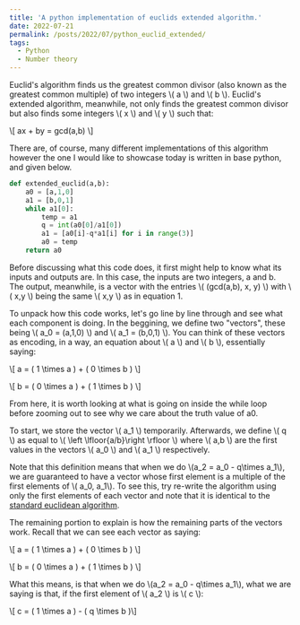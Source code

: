 ```yaml
---
title: 'A python implementation of euclids extended algorithm.'
date: 2022-07-21
permalink: /posts/2022/07/python_euclid_extended/
tags:
  - Python
  - Number theory
---
```


Euclid's algorithm finds us the greatest common divisor (also known as the greatest common multiple) of two integers \\( a \\) and \\( b \\). Euclid's extended algorithm, meanwhile, not only finds the greatest common divisor but also finds some integers \\( x \\) and \\( y \\) such that:

\\[ ax + by = gcd(a,b) \\]

There are, of course, many different implementations of this algorithm however the one I would like to showcase today is written in base python, and given below.

```python
def extended_euclid(a,b):
    a0 = [a,1,0]
    a1 = [b,0,1]
    while a1[0]:
        temp = a1
        q = int(a0[0]/a1[0])
        a1 = [a0[i]-q*a1[i] for i in range(3)]
        a0 = temp
    return a0
```
Before discussing what this code does, it first might help to know what its inputs and outputs are. In this case, the inputs are two integers, a and b. The output, meanwhile, is a vector with the entries \\( (gcd(a,b), x, y) \\) with \\( x,y \\) being the same \\( x,y \\) as in equation 1.

To unpack how this code works, let's go line by line through and see what each component is doing. In the beggining, we define two "vectors", these being \\( a_0 = (a,1,0) \\) and \\( a_1 = (b,0,1) \\). You can think of these vectors as encoding, in a way, an equation about \\( a \\) and \\( b \\), essentially saying:

\\[ a = ( 1 \times a ) + ( 0 \times b ) \\]

\\[ b = ( 0 \times a ) + ( 1 \times b ) \\]

From here, it is worth looking at what is going on inside the while loop before zooming out to see why we care about the truth value of a0.

To start, we store the vector \\( a_1 \\) temporarily. Afterwards, we define \\( q \\) as equal to \\( \left \lfloor{a/b}\right \rfloor \\) where \\( a,b \\) are the first values in the vectors \\( a_0 \\) and \\( a_1 \\) respectively.

Note that this definition means that when we do \\(a_2 = a_0 - q\times a_1\\), we are guaranteed to have a vector whose first element is a multiple of the first elements of \\( a_0, a_1\\). To see this, try re-write the algorithm using only the first elements of each vector and note that it is identical to the [standard euclidean algorithm](https://en.wikipedia.org/wiki/Euclidean_algorithm).

The remaining portion to explain is how the remaining parts of the vectors work. Recall that we can see each vector as saying:

\\[ a = ( 1 \times a ) + ( 0 \times b ) \\]

\\[ b = ( 0 \times a ) + ( 1 \times b ) \\]

What this means, is that when we do \\(a_2 = a_0 - q\times a_1\\), what we are saying is that, if the first element of \\( a_2 \\) is \\( c \\):

\\[ c = ( 1 \times a ) - ( q \times b )\\]
